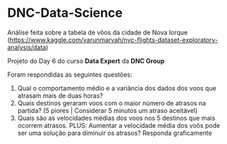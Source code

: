 # DNC-Data-Science

Análise feita sobre a tabela de vôos da cidade de Nova Iorque 
(<https://www.kaggle.com/varunmarvah/nyc-flights-dataset-exploratory-analysis/data>)

Projeto do Day 6 do curso **Data Expert** da **DNC Group**

Foram respondidas as seguintes questões:

1. Qual o comportamento médio e a variância dos dados dos voos que atrasam mais de 
duas horas? 
2.  Quais  destinos  geraram  voos  com  o  maior  número  de  atrasos  na  partida? 
(5 piores | Considerar 5 minutos um atraso aceitável)
3. Quais são as velocidades médias dos voos nos 5 destinos que mais ocorrem atrasos.
PLUS:  Aumentar  a  velocidade  média  dos  voôs  pode  ser  uma  solução  para  diminuir  os 
atrasos? Responda graficamente
